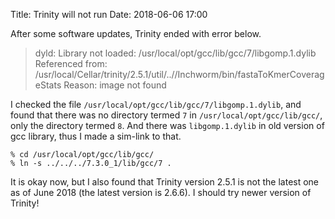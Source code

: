 Title: Trinity will not run
Date: 2018-06-06 17:00

After some software updates, Trinity ended with error below.

> dyld: Library not loaded: /usr/local/opt/gcc/lib/gcc/7/libgomp.1.dylib                                    
> Referenced from: /usr/local/Cellar/trinity/2.5.1/util/..//Inchworm/bin/fastaToKmerCoverageStats
> Reason: image not found

I checked the file `/usr/local/opt/gcc/lib/gcc/7/libgomp.1.dylib`, and found that there was no directory termed `7` in `/usr/local/opt/gcc/lib/gcc/`, only the directory termed `8`. And there was `libgomp.1.dylib` in old version of gcc library, thus I made a sim-link to that.

```
% cd /usr/local/opt/gcc/lib/gcc/
% ln -s ../../../7.3.0_1/lib/gcc/7 .
```

It is okay now, but I also found that Trinity version 2.5.1 is not the latest one as of June 2018 (the latest version is 2.6.6). I should try newer version of Trinity! 
